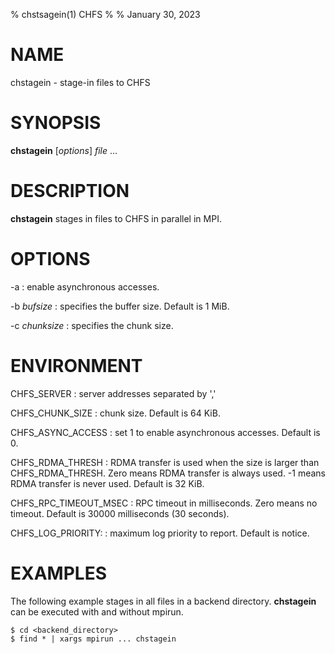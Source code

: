 % chstsagein(1) CHFS
%
% January 30, 2023

# NAME
chstagein - stage-in files to CHFS

# SYNOPSIS
**chstagein** [_options_] _file_ ...

# DESCRIPTION
**chstagein** stages in files to CHFS in parallel in MPI.

# OPTIONS
-a
: enable asynchronous accesses.

-b _bufsize_
: specifies the buffer size.  Default is 1 MiB.

-c _chunksize_
: specifies the chunk size.

# ENVIRONMENT
CHFS_SERVER
: server addresses separated by ','

CHFS_CHUNK_SIZE
: chunk size.  Default is 64 KiB.

CHFS_ASYNC_ACCESS
: set 1 to enable asynchronous accesses.  Default is 0.

CHFS_RDMA_THRESH
: RDMA transfer is used when the size is larger than CHFS_RDMA_THRESH.  Zero means RDMA transfer is always used.  -1 means RDMA transfer is never used.  Default is 32 KiB.

CHFS_RPC_TIMEOUT_MSEC
: RPC timeout in milliseconds.  Zero means no timeout.  Default is 30000 milliseconds (30 seconds).

CHFS_LOG_PRIORITY:
: maximum log priority to report.  Default is notice.

# EXAMPLES
The following example stages in all files in a backend directory.  **chstagein** can be executed with and without mpirun.

    $ cd <backend_directory>
    $ find * | xargs mpirun ... chstagein
